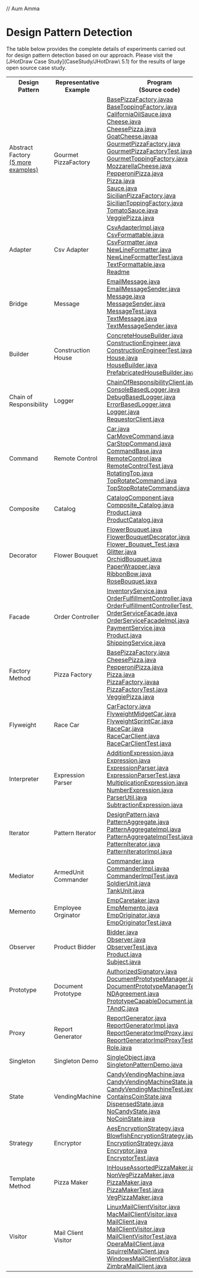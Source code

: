 // Aum Amma

# Design Pattern Detection

The table below provides the complete details of experiments carried out for design pattern detection based on our approach. Please visit the [JHotDraw Case Study](CaseStudy/JHotDraw\ 5.1) for the results of large open source case study.

<table>
  <tr>
    <th>Design Pattern</th>
    <th>Representative<br>Example</th>
    <th>Program<br>(Source code)</th>
    <th>Execution<br>Trace</th>
    <th>Augmented<br>Call tree</th>
    <th>Highlighted<br>Sequence diagram</th>
  </tr>
  <tr>
    <td>Abstract Factory <br> <a href="abstractfactory/OtherExamples">(5 more examples)</a></td>
    <td>Gourmet PizzaFactory</td>
    <td>
      <a href="abstractfactory/BasePizzaFactory.java">BasePizzaFactory.javaa</a><br>
      <a href="abstractfactory/BaseToppingFactory.java">BaseToppingFactory.java</a><br>
      <a href="abstractfactory/CaliforniaOilSauce.java">CaliforniaOilSauce.java</a><br>
      <a href="abstractfactory/Cheese.java">Cheese.java</a><br>
      <a href="abstractfactory/CheesePizza.java">CheesePizza.java</a><br>
      <a href="abstractfactory/GoatCheese.java">GoatCheese.javaa</a><br>
      <a href="abstractfactory/GourmetPizzaFactory.java">GourmetPizzaFactory.java</a><br>
      <a href="abstractfactory/GourmetPizzaFactoryTest.java">GourmetPizzaFactoryTest.java</a><br>
      <a href="abstractfactory/GourmetToppingFactory.java">GourmetToppingFactory.java</a><br>
      <a href="abstractfactory/MozzarellaCheese.java">MozzarellaCheese.java</a><br>
      <a href="abstractfactory/PepperoniPizza.java">PepperoniPizza.java</a><br>
      <a href="abstractfactory/Pizza.java">Pizza.java</a><br>
      <a href="abstractfactory/Sauce.java">Sauce.java</a><br>
      <a href="abstractfactory/SicilianPizzaFactory.java">SicilianPizzaFactory.java</a><br>
      <a href="abstractfactory/SicilianToppingFactory.java">SicilianToppingFactory.java</a><br>
      <a href="abstractfactory/TomatoSauce.java">TomatoSauce.java</a><br>
      <a href="abstractfactory/VeggiePizza.java">VeggiePizza.java</a><br>
    </td>
    <td><a href="abstractfactory/trace.csv">trace.csv</a></td>
    <td><a href="abstractfactory/calltree.png">calltree.png</a> <br> <a href="abstractfactory/calltree_dp.png">calltree_dp.png</a></td>
    <td><a href="abstractfactory/sequencediagram.png">sequencediagram.png</a></td>
  </tr>
  <tr>
    <td>Adapter</td>
    <td>Csv Adapter</td>
    <td>
      <a href="adapter/CsvAdapterImpl.java">CsvAdapterImpl.java</a><br>
      <a href="adapter/CsvFormattable.java">CsvFormattable.java</a><br>
      <a href="adapter/CsvFormatter.java">CsvFormatter.java</a><br>
      <a href="adapter/NewLineFormatter.java">NewLineFormatter.java</a><br>
      <a href="adapter/NewLineFormatterTest.java">NewLineFormatterTest.java</a><br>
      <a href="adapter/TextFormattable.java">TextFormattable.java</a><br>
      <a href="adapter/Readme.md">Readme</a><br>
    </td>
    <td><a href="adapter/trace.csv">trace.csv</a></td>
    <td><a href="adapter/calltree.png">calltree.png</a> <br> <a href="adapter/calltree_dp.png">calltree_dp.png</a></td>
    <td><a href="adapter/sequencediagram.png">sequencediagram.png</a></td>
  </tr>
  <tr>
    <td>Bridge</td>
    <td>Message</td>
    <td>
      <a href="bridge/EmailMessage.java">EmailMessage.java</a><br>
      <a href="bridge/EmailMessageSender.java">EmailMessageSender.java</a><br>
      <a href="bridge/Message.java">Message.java</a><br>
      <a href="bridge/MessageSender.java">MessageSender.java</a><br>
      <a href="bridge/MessageTest.java">MessageTest.java</a><br>
      <a href="bridge/TextMessage.java">TextMessage.java</a><br>
      <a href="bridge/TextMessageSender.java">TextMessageSender.java</a><br>
    </td>
    <td><a href="bridge/trace.csv">trace.csv</a></td>
    <td><a href="bridge/calltree.png">calltree.png</a> <br> <a href="bridge/calltree_dp.png">calltree_dp.png</a> </td>
    <td><a href="bridge/sequencediagram.png">sequencediagram.png</a></td>
  </tr>
  <tr>
    <td>Builder</td>
    <td>Construction House</td>
    <td>
      <a href="builder/ConcreteHouseBuilder.java">ConcreteHouseBuilder.java</a><br>
      <a href="builder/ConstructionEngineer.java">ConstructionEngineer.java</a><br>
      <a href="builder/ConstructionEngineerTest.java">ConstructionEngineerTest.java</a><br>
      <a href="builder/House.java">House.java</a><br>
      <a href="builder/HouseBuilder.java">HouseBuilder.java</a><br>
      <a href="builder/PrefabricatedHouseBuilder.java">PrefabricatedHouseBuilder.java</a><br>
    </td>
    <td><a href="builder/trace.csv">trace.csv</a></td>
    <td><a href="builder/calltree.png">calltree.png</a> <br> <a href="builder/calltree_dp.png">calltree_dp.png</a> </td>
    <td><a href="builder/sequencediagram.png">sequencediagram.png</a></td>
  </tr>
  <tr>
    <td>Chain of Responsibility</td>
    <td>Logger</td>
    <td>
      <a href="chainofresp/ChainOfResponsibilityClient.java">ChainOfResponsibilityClient.java</a><br>
      <a href="chainofresp/ConsoleBasedLogger.java">ConsoleBasedLogger.java</a><br>
      <a href="chainofresp/DebugBasedLogger.java">DebugBasedLogger.java</a><br>
      <a href="chainofresp/ErrorBasedLogger.java">ErrorBasedLogger.java</a><br>
      <a href="chainofresp/Logger.java">Logger.java</a><br>
      <a href="chainofresp/RequestorClient.java">RequestorClient.java</a><br>
    </td>
    <td><a href="chainofresp/trace.csv">trace.csv</a></td>
    <td><a href="chainofresp/calltree.png">calltree.png</a> <br> <a href="chainofresp/calltree_dp.png">calltree_dp.png</a> </td>
    <td><a href="chainofresp/sequencediagram.png">sequencediagram.png</a></td>
  </tr>
  <tr>
    <td>Command</td>
    <td>Remote Control</td>
    <td>
      <a href="command/Car.java">Car.java</a><br>
      <a href="command/CarMoveCommand.java">CarMoveCommand.java</a><br>
      <a href="command/CarStopCommand.java">CarStopCommand.java</a><br>
      <a href="command/CommandBase.java">CommandBase.java</a><br>
      <a href="command/RemoteControl.java">RemoteControl.java</a><br>
      <a href="command/RemoteControlTest.java">RemoteControlTest.java</a><br>
      <a href="command/RotatingTop.java">RotatingTop.java</a><br>
      <a href="command/TopRotateCommand.java">TopRotateCommand.java</a><br>
      <a href="command/TopStopRotateCommand.java">TopStopRotateCommand.java</a><br>
    </td>
    <td><a href="command/trace.csv">trace.csv</a></td>
    <td><a href="command/calltree.png">calltree.png</a> <br> <a href="command/calltree_dp.png">calltree_dp.png</a> </td>
    <td><a href="command/sequencediagram.png">sequencediagram.png</a></td>
  </tr>
  <tr>
    <td>Composite</td>
    <td>Catalog</td>
    <td>
      <a href="composite/CatalogComponent.java">CatalogComponent.java</a><br>
      <a href="composite/Composite_Catalog.java">Composite_Catalog.java</a><br>
      <a href="composite/Product.java">Product.java</a><br>
      <a href="composite/ProductCatalog.java">ProductCatalog.java</a><br>
    </td>
    <td><a href="composite/trace.csv">trace.csv</a></td>
    <td><a href="composite/calltree.png">calltree.png</a> <br> <a href="composite/calltree_dp.png">calltree_dp.png</a> </td>
    <td><a href="composite/sequencediagram.png">sequencediagram.png</a></td>
  </tr>
  <tr>
    <td>Decorator</td>
    <td>Flower Bouquet</td>
    <td>
      <a href="decorator/FlowerBouquet.java">FlowerBouquet.java</a><br>
      <a href="decorator/FlowerBouquetDecorator.java">FlowerBouquetDecorator.java</a><br>
      <a href="decorator/Flower_Bouquet_Test.java">Flower_Bouquet_Test.java</a><br>
      <a href="decorator/Glitter.java">Glitter.java</a><br>
      <a href="decorator/OrchidBouquet.java">OrchidBouquet.java</a><br>
      <a href="decorator/PaperWrapper.java">PaperWrapper.java</a><br>
      <a href="decorator/RibbonBow.java">RibbonBow.java</a><br>
      <a href="decorator/RoseBouquet.java">RoseBouquet.java</a><br>
    </td>
    <td><a href="decorator/trace.csv">trace.csv</a></td>
    <td><a href="decorator/calltree.png">calltree.png</a> <br> <a href="decorator/calltree_dp.png">calltree_dp.png</a> </td>
    <td><a href="decorator/sequencediagram.png">sequencediagram.png</a></td>
  </tr>
  <tr>
    <td>Facade</td>
    <td>Order Controller</td>
    <td>
      <a href="facade/InventoryService.java">InventoryService.java</a><br>
      <a href="facade/OrderFulfillmentController.java">OrderFulfillmentController.java</a><br>
      <a href="facade/OrderFulfillmentControllerTest.java">OrderFulfillmentControllerTest.java</a><br>
      <a href="facade/OrderServiceFacade.java">OrderServiceFacade.java</a><br>
      <a href="facade/OrderServiceFacadeImpl.java">OrderServiceFacadeImpl.java</a><br>
      <a href="facade/PaymentService.java">PaymentService.java</a><br>
      <a href="facade/Product.java">Product.java</a><br>
      <a href="facade/ShippingService.java">ShippingService.java</a><br>
    </td>
    <td><a href="facade/trace.csv">trace.csv</a></td>
    <td><a href="facade/calltree.png">calltree.png</a> <br> <a href="facade/calltree_dp.png">calltree_dp.png</a> </td>
    <td><a href="facade/sequencediagram.png">sequencediagram.png</a></td>
  </tr>
  <tr>
    <td>Factory Method</td>
    <td>Pizza Factory</td>
    <td>
      <a href="factorymethod/BasePizzaFactory.java">BasePizzaFactory.java</a><br>
      <a href="factorymethod/CheesePizza.java">CheesePizza.java</a><br>
      <a href="factorymethod/PepperoniPizza.java">PepperoniPizza.java</a><br>
      <a href="factorymethod/Pizza.java">Pizza.java</a><br>
      <a href="factorymethod/PizzaFactory.java">PizzaFactory.javaa</a><br>
      <a href="factorymethod/PizzaFactoryTest.java">PizzaFactoryTest.java</a><br>
      <a href="factorymethod/VeggiePizza.java">VeggiePizza.java</a><br>
    </td>
    <td><a href="factorymethod/trace.csv">trace.csv</a></td>
    <td><a href="factorymethod/calltree.png">calltree.png</a> <br> <a href="factorymethod/calltree_dp.png">calltree_dp.png</a> </td>
    <td><a href="factorymethod/sequencediagram.png">sequencediagram.png</a></td>
  </tr>
  <tr>
    <td>Flyweight</td>
    <td>Race Car</td>
    <td>
      <a href="flyweight/CarFactory.java">CarFactory.java</a><br>
      <a href="flyweight/FlyweightMidgetCar.java">FlyweightMidgetCar.java</a><br>
      <a href="flyweight/FlyweightSprintCar.java">FlyweightSprintCar.java</a><br>
      <a href="flyweight/RaceCar.java">RaceCar.java</a><br>
      <a href="flyweight/RaceCarClient.java">RaceCarClient.java</a><br>
      <a href="flyweight/RaceCarClientTest.java">RaceCarClientTest.java</a><br>
    </td>
    <td><a href="flyweight/trace.csv">trace.csv</a></td>
    <td><a href="flyweight/calltree.png">calltree.png</a> <br> <a href="flyweight/calltree_dp.png">calltree_dp.png</a> </td>
    <td><a href="flyweight/sequencediagram.png">sequencediagram.png</a></td>
  </tr>
  <tr>
    <td>Interpreter</td>
    <td>Expression Parser</td>
    <td>
      <a href="interpreter/AdditionExpression.java">AdditionExpression.java</a><br>
      <a href="interpreter/Expression.java">Expression.java</a><br>
      <a href="interpreter/ExpressionParser.java">ExpressionParser.java</a><br>
      <a href="interpreter/ExpressionParserTest.java">ExpressionParserTest.java</a><br>
      <a href="interpreter/MultiplicationExpression.java">MultiplicationExpression.java</a><br>
      <a href="interpreter/NumberExpression.java">NumberExpression.java</a><br>
      <a href="interpreter/ParserUtil.java">ParserUtil.java</a><br>
      <a href="interpreter/SubtractionExpression.java">SubtractionExpression.java</a><br>
    </td>
    <td><a href="interpreter/trace.csv">trace.csv</a></td>
    <td><a href="interpreter/calltree.png">calltree.png</a> <br> <a href="interpreter/calltree_dp.png">calltree_dp.png</a> </td>
    <td><a href="interpreter/sequencediagram.png">sequencediagram.png</a></td>
  </tr>
  <tr>
    <td>Iterator</td>
    <td>Pattern Iterator</td>
    <td>
      <a href="iterator/DesignPattern.java">DesignPattern.java</a><br>
      <a href="iterator/PatternAggregate.java">PatternAggregate.java</a><br>
      <a href="iterator/PatternAggregateImpl.java">PatternAggregateImpl.java</a><br>
      <a href="iterator/PatternAggregateImplTest.java">PatternAggregateImplTest.java</a><br>
      <a href="iterator/PatternIterator.java">PatternIterator.java</a><br>
      <a href="iterator/PatternIteratorImpl.java">PatternIteratorImpl.java</a><br>
    </td>
    <td><a href="iterator/trace.csv">trace.csv</a></td>
    <td><a href="iterator/calltree.png">calltree.png</a> <br> <a href="iterator/calltree_dp.png">calltree_dp.png</a> </td>
    <td><a href="iterator/sequencediagram.png">sequencediagram.png</a></td>
  </tr>
  <tr>
    <td>Mediator</td>
    <td>ArmedUnit Commander</td>
    <td>
      <a href="mediator/ArmedUnit.java>ArmedUnit.java</a><br>
      <a href="mediator/Commander.java">Commander.java</a><br>
      <a href="mediator/CommanderImpl.java">CommanderImpl.javaa</a><br>
      <a href="mediator/CommanderImplTest.java">CommanderImplTest.java</a><br>
      <a href="mediator/SoldierUnit.java">SoldierUnit.java</a><br>
      <a href="mediator/TankUnit.java">TankUnit.java</a><br>
    </td>
    <td><a href="mediator/trace.csv">trace.csv</a></td>
    <td><a href="mediator/calltree.png">calltree.png</a> <br> <a href="mediator/calltree_dp.png">calltree_dp.png</a> </td>
    <td><a href="mediator/sequencediagram.png">sequencediagram.png</a></td>
  </tr>
  <tr>
    <td>Memento</td>
    <td>Employee Orginator</td>
    <td>
      <a href="memento/EmpCaretaker.java">EmpCaretaker.java</a><br>
      <a href="memento/EmpMemento.java">EmpMemento.java</a><br>
      <a href="memento/EmpOriginator.java">EmpOriginator.java</a><br>
      <a href="memento/EmpOriginatorTest.java">EmpOriginatorTest.java</a><br>
    </td>
    <td><a href="memento/trace.csv">trace.csv</a></td>
    <td><a href="memento/calltree.png">calltree.png</a> <br> <a href="memento/calltree_dp.png">calltree_dp.png</a> </td>
    <td><a href="memento/sequencediagram.png">sequencediagram.png</a></td>
  </tr>
  <tr>
    <td>Observer</td>
    <td>Product Bidder</td>
    <td>
      <a href="observer/Bidder.java">Bidder.java</a><br>
      <a href="observer/Observer.java">Observer.java</a><br>
      <a href="observer/ObserverTest.java">ObserverTest.java</a><br>
      <a href="observer/Product.java">Product.java</a><br>
      <a href="observer/Subject.java">Subject.java</a><br>
    </td>
    <td><a href="observer/trace.csv">trace.csv</a></td>
    <td><a href="observer/calltree.png">calltree.png</a> <br> <a href="observer/calltree_dp.png">calltree_dp.png</a> </td>
    <td><a href="observer/sequencediagram.png">sequencediagram.png</a></td>
  </tr>
  <tr>
    <td>Prototype</td>
    <td>Document Prototype</td>
    <td>
      <a href="prototype/AuthorizedSignatory.java">AuthorizedSignatory.java</a><br>
      <a href="prototype/DocumentPrototypeManager.java">DocumentPrototypeManager.java</a><br>
      <a href="prototype/DocumentPrototypeManagerTest.java">DocumentPrototypeManagerTest.java</a><br>
      <a href="prototype/NDAgreement.java">NDAgreement.java</a><br>
      <a href="prototype/PrototypeCapableDocument.java">PrototypeCapableDocument.java</a><br>
      <a href="prototype/TAndC.java">TAndC.java</a><br>
    </td>
    <td><a href="prototype/trace.csv">trace.csv</a></td>
    <td><a href="prototype/calltree.png">calltree.png</a> <br> <a href="prototype/calltree_dp.png">calltree_dp.png</a> </td>
    <td><a href="prototype/sequencediagram.png">sequencediagram.png</a></td>
  </tr>
  <tr>
    <td>Proxy</td>
    <td>Report Generator</td>
    <td>
      <a href="proxy/ReportGenerator.java">ReportGenerator.java</a><br>
      <a href="proxy/ReportGeneratorImpl.java">ReportGeneratorImpl.java</a><br>
      <a href="proxy/ReportGeneratorImplProxy.java">ReportGeneratorImplProxy.java</a><br>
      <a href="proxy/ReportGeneratorImplProxyTest.java">ReportGeneratorImplProxyTest.java</a><br>
      <a href="proxy/Role.java">Role.java</a><br>
    </td>
    <td><a href="proxy/trace.csv">trace.csv</a></td>
    <td><a href="proxy/calltree.png">calltree.png</a> <br> <a href="proxy/calltree_dp.png">calltree_dp.png</a> </td>
    <td><a href="proxy/sequencediagram.png">sequencediagram.png</a></td>
  </tr>
  <tr>
    <td>Singleton</td>
    <td>Singleton Demo</td>
    <td>
      <a href="singleton/SingleObject.java">SingleObject.java</a><br>
      <a href="singleton/SingletonPatternDemo.java">SingletonPatternDemo.java</a><br>
    </td>
    <td><a href="singleton/trace.csv">trace.csv</a></td>
    <td><a href="singleton/calltree.png">calltree.png</a> <br> <a href="singleton/calltree_dp.png">calltree_dp.png</a> </td>
    <td><a href="singleton/sequencediagram.png">sequencediagram.png</a></td>
  </tr>
  <tr>
    <td>State</td>
    <td>VendingMachine</td>
    <td>
      <a href="state/CandyVendingMachine.java">CandyVendingMachine.java</a><br>
      <a href="state/CandyVendingMachineState.java">CandyVendingMachineState.java</a><br>
      <a href="state/CandyVendingMachineTest.java">CandyVendingMachineTest.java</a><br>
      <a href="state/ContainsCoinState.java">ContainsCoinState.java</a><br>
      <a href="state/DispensedState.java">DispensedState.java</a><br>
      <a href="state/NoCandyState.java">NoCandyState.java</a><br>
      <a href="state/NoCoinState.java">NoCoinState.java</a><br>
    </td>
    <td><a href="state/trace.csv">trace.csv</a></td>
    <td><a href="state/calltree.png">calltree.png</a> <br> <a href="state/calltree_dp.png">calltree_dp.png</a> </td>
    <td><a href="state/sequencediagram.png">sequencediagram.png</a></td>
  </tr>
  <tr>
    <td>Strategy</td>
    <td>Encryptor</td>
    <td>
      <a href="strategy/AesEncryptionStrategy.java">AesEncryptionStrategy.java</a><br>
      <a href="strategy/BlowfishEncryptionStrategy.java">BlowfishEncryptionStrategy.java</a><br>
      <a href="strategy/EncryptionStrategy.java">EncryptionStrategy.java</a><br>
      <a href="strategy/Encryptor.java">Encryptor.java</a><br>
      <a href="strategy/EncryptorTest.java">EncryptorTest.java</a><br>
    </td>
    <td><a href="strategy/trace.csv">trace.csv</a></td>
    <td><a href="strategy/calltree.png">calltree.png</a> <br> <a href="strategy/calltree_dp.png">calltree_dp.png</a> </td>
    <td><a href="strategy/sequencediagram.png">sequencediagram.png</a></td>
  </tr>
  <tr>
    <td>Template Method</td>
    <td>Pizza Maker</td>
    <td>
      <a href="template/InHouseAssortedPizzaMaker.java">InHouseAssortedPizzaMaker.java</a><br>
      <a href="template/NonVegPizzaMaker.java">NonVegPizzaMaker.java</a><br>
      <a href="template/PizzaMaker.java">PizzaMaker.java</a><br>
      <a href="template/PizzaMakerTest.java">PizzaMakerTest.java</a><br>
      <a href="template/VegPizzaMaker.java">VegPizzaMaker.java</a><br>
    </td>
    <td><a href="template/trace.csv">trace.csv</a></td>
    <td><a href="template/calltree.png">calltree.png</a> <br> <a href="template/calltree_dp.png">calltree_dp.png</a></td>
    <td><a href="template/sequencediagram.png">sequencediagram.png</a></td>
  </tr>
  <tr>
    <td>Visitor</td>
    <td>Mail Client Visitor</td>
    <td>
      <a href="visitor/LinuxMailClientVisitor.java">LinuxMailClientVisitor.java</a><br>
      <a href="visitor/MacMailClientVisitor.java">MacMailClientVisitor.java</a><br>
      <a href="visitor/MailClient.java">MailClient.java</a><br>
      <a href="visitor/MailClientVisitor.java">MailClientVisitor.java</a><br>
      <a href="visitor/MailClientVisitorTest.java">MailClientVisitorTest.java</a><br>
      <a href="visitor/OperaMailClient.java">OperaMailClient.java</a><br>
      <a href="visitor/SquirrelMailClient.java">SquirrelMailClient.java</a><br>
      <a href="visitor/WindowsMailClientVisitor.java">WindowsMailClientVisitor.java</a><br>
      <a href="visitor/ZimbraMailClient.java">ZimbraMailClient.java</a><br>
    </td>
    <td><a href="visitor/trace.csv">trace.csv</a></td>
    <td><a href="visitor/calltree.png">calltree.png</a> <br> <a href="visitor/calltree_dp.png">calltree_dp.png</a> </td>
    <td><a href="visitor/sequencediagram.png">sequencediagram.png</a></td>
  </tr>
</table>
